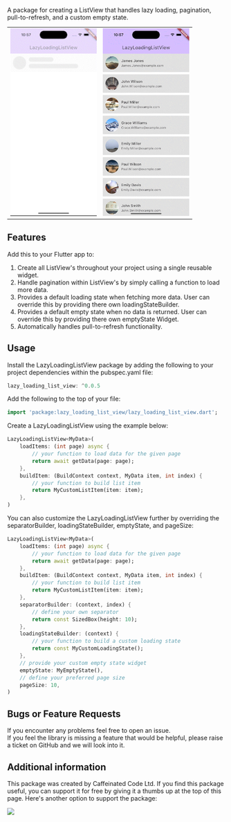 A package for creating a ListView that handles lazy loading, pagination, pull-to-refresh, and a custom empty state.




<table>
  <tr>
    <td><img src="https://github.com/Caffeinated-Code-Ltd/lazy-loading-list-view/blob/main/doc/example_1.gif?raw=true" alt="Lazy Loading Pagination Example" width="200"></td>
    <td><img src="https://github.com/Caffeinated-Code-Ltd/lazy-loading-list-view/blob/main/doc/example_2.gif?raw=true" alt="Lazy Loading Pull-To-Refresh Example" width="200"></td>
  </tr>
</table>

## Features

Add this to your Flutter app to:

1. Create all ListView's throughout your project using a single reusable widget.
2. Handle pagination within ListView's by simply calling a function to load more data.
3. Provides a default loading state when fetching more data. User can override this by providing there own loadingStateBuilder.
4. Provides a default empty state when no data is returned. User can override this by providing there own emptyState Widget.
5. Automatically handles pull-to-refresh functionality.

## Usage

Install the LazyLoadingListView package by adding the following to your project dependencies within the pubspec.yaml file:

```dart  
lazy_loading_list_view: ^0.0.5  
```  

Add the following to the top of your file:

```dart  
import 'package:lazy_loading_list_view/lazy_loading_list_view.dart';
```  

Create a LazyLoadingListView using the example below:

```dart  
LazyLoadingListView<MyData>(  
    loadItems: (int page) async { 
        // your function to load data for the given page 
        return await getData(page: page);
    }, 
    buildItem: (BuildContext context, MyData item, int index) { 
        // your function to build list item 
        return MyCustomListItem(item: item); 
    }, 
)  
```  

You can also customize the LazyLoadingListView further by overriding the separatorBuilder, loadingStateBuilder, emptyState, and pageSize:

```dart  
LazyLoadingListView<MyData>(  
    loadItems: (int page) async { 
        // your function to load data for the given page 
        return await getData(page: page);
    }, 
    buildItem: (BuildContext context, MyData item, int index) { 
        // your function to build list item 
        return MyCustomListItem(item: item); 
    }, 
    separatorBuilder: (context, index) {
        // define your own separator
        return const SizedBox(height: 10);
    },
    loadingStateBuilder: (context) {
        // your function to build a custom loading state
        return const MyCustomLoadingState();
    },
    // provide your custom empty state widget
    emptyState: MyEmptyState(),
    // define your preferred page size
    pageSize: 10,
)  
```  

## Bugs or Feature Requests

If you encounter any problems feel free to open an issue.   
If you feel the library is missing a feature that would be helpful, please raise a ticket on GitHub and we will look into it.

## Additional information

This package was created by Caffeinated Code Ltd. If you find this package useful, you can support it for free by giving it a thumbs up at the top of this page. Here's another option to support the package:

<a href="https://www.buymeacoffee.com/andrewsteven" rel="ugc"><img src="https://img.buymeacoffee.com/button-api/?text=Buy me a coffee&amp;emoji=&amp;slug=andrewsteven&amp;button_colour=5F7FFF&amp;font_colour=ffffff&amp;font_family=Cookie&amp;outline_colour=000000&amp;coffee_colour=FFDD00"></a>